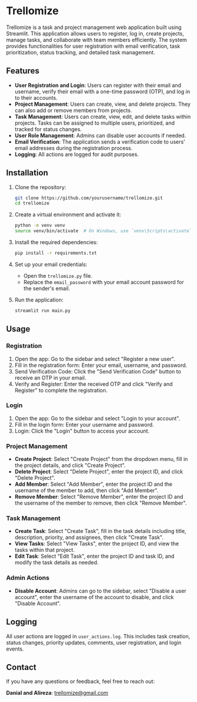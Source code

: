 # Trellomize

Trellomize is a task and project management web application built using Streamlit. This application allows users to register, log in, create projects, manage tasks, and collaborate with team members efficiently. The system provides functionalities for user registration with email verification, task prioritization, status tracking, and detailed task management.

## Features

- **User Registration and Login**: Users can register with their email and username, verify their email with a one-time password (OTP), and log in to their accounts.
- **Project Management**: Users can create, view, and delete projects. They can also add or remove members from projects.
- **Task Management**: Users can create, view, edit, and delete tasks within projects. Tasks can be assigned to multiple users, prioritized, and tracked for status changes.
- **User Role Management**: Admins can disable user accounts if needed.
- **Email Verification**: The application sends a verification code to users' email addresses during the registration process.
- **Logging**: All actions are logged for audit purposes.

## Installation

1. Clone the repository:
    ```bash
    git clone https://github.com/yourusername/trellomize.git
    cd trellomize
    ```

2. Create a virtual environment and activate it:
    ```bash
    python -m venv venv
    source venv/bin/activate  # On Windows, use `venv\Scripts\activate`
    ```

3. Install the required dependencies:
    ```bash
    pip install -r requirements.txt
    ```

4. Set up your email credentials:
    - Open the `trellomize.py` file.
    - Replace the `email_password` with your email account password for the sender's email.

5. Run the application:
    ```bash
    streamlit run main.py
    ```

## Usage

### Registration
1. Open the app: Go to the sidebar and select "Register a new user".
2. Fill in the registration form: Enter your email, username, and password.
3. Send Verification Code: Click the "Send Verification Code" button to receive an OTP in your email.
4. Verify and Register: Enter the received OTP and click "Verify and Register" to complete the registration.

### Login
1. Open the app: Go to the sidebar and select "Login to your account".
2. Fill in the login form: Enter your username and password.
3. Login: Click the "Login" button to access your account.

### Project Management
- **Create Project**: Select "Create Project" from the dropdown menu, fill in the project details, and click "Create Project".
- **Delete Project**: Select "Delete Project", enter the project ID, and click "Delete Project".
- **Add Member**: Select "Add Member", enter the project ID and the username of the member to add, then click "Add Member".
- **Remove Member**: Select "Remove Member", enter the project ID and the username of the member to remove, then click "Remove Member".

### Task Management
- **Create Task**: Select "Create Task", fill in the task details including title, description, priority, and assignees, then click "Create Task".
- **View Tasks**: Select "View Tasks", enter the project ID, and view the tasks within that project.
- **Edit Task**: Select "Edit Task", enter the project ID and task ID, and modify the task details as needed.

### Admin Actions
- **Disable Account**: Admins can go to the sidebar, select "Disable a user account", enter the username of the account to disable, and click "Disable Account".

## Logging

All user actions are logged in `user_actions.log`. This includes task creation, status changes, priority updates, comments, user registration, and login events.

## Contact

If you have any questions or feedback, feel free to reach out:

**Danial and Alireza**: trellomize@gmail.com
